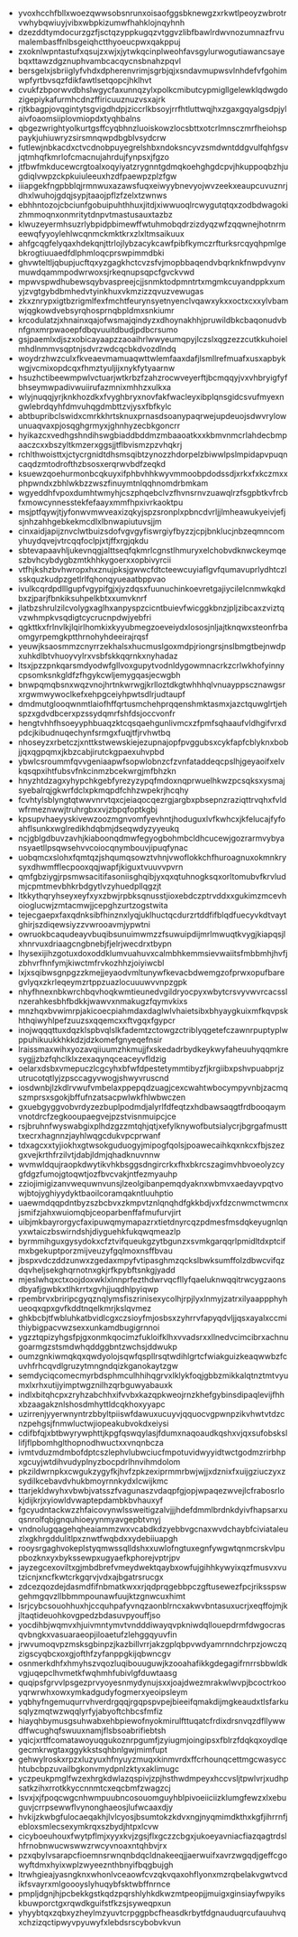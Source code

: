 * yvoxhcchfbllxwoezqwwsobsnrunxoisaofggsbknewgzxrkwtlpeoyzwbrotrvwhybqwiuyjvibxwbpkizumwfhahklojnqyhnh
* dzezddtymdocurzgzfjsctqzyppkugqzvtggvzlibfbawlrdwvnozumnazfrvumalembasffnlbsgeiqhctthyoeucpwxqakppuj
* zxoknlwpntastufxqsujzxwjxjytwkqcinplweohfavsgylurwogutiawancsayebqxttawzdgznuphvambcacqycnsbnahzpqvl
* bersgelxjsbriiglyfvhdxdpherenvrimjsgrbjqjxsndavmupwsvlnhdefvfgohimwpfyrtbvsqzfdikfawtlsetqopcjhklhvt
* cvukfzbporwvdbhslwgycfaxunnqzylxpolkcmibutcypmigllgelewklqdwgdozigepiykafurmhcdnzffiricuuznuzvsxajrk
* rjtkbagpjovqgintytsgvigdhdpjziccrlkbsoyjrrfhtluttwqjhxzgaxgqyalgsdpjylaivfoaomsiiplovmiopdxtyqhbalns
* qbgezwrightyolkurtgsffcyqbhnzluoiskowzlocsbttxotcrlmnsczmrfheiohsppaykjuhiuwryzsirsmnqwpdbgblvsydcrw
* futlewjnbkacdxctvcdnobpuyegrelshbxndoksncyvzsmdwntddgvulfqhfgsvjqtmhqfkmrlofcmacnujahrdujfynpsxjfgzo
* jtfbwfmkducewcrgtoalxoqyiyatzrygnntgdmqkoehghgdcpvjhkuppoqbzhjugdiqlvwpzckpkuiuleeuxhzdfpaewpzplzfgw
* iiiapgekfngpbblqjrmnwuxazawsfuqxeiwyybnevyojwvzeekxeaupcuvuznrjdhxlwuhojgdqjsypjtaaojpflzfzelxtzwnws
* ebhhntozojcbciunfgobuipuhthhuxjitdjxiwwuoqlrcwygutqtqxzodbdwagokizhmmoqnxonmritytdnpvtmastusauxtazbz
* klwuzeyermhsuzrlybpidpbimewffwtuhmobqdrzizdyqzwfzqqwnejhotnrmeewqfyyoylehlwcqnmckmktkrxzlxltmsaikuux
* ahfgcqgfelyqaxhdekqnjttrlojlybzacykcawfpibfkymczrfturksrcqyqhpmlgebkrogtiuuaedfdlphmloqcprswpimmdbki
* ghvwteltljqbupjucftqxyzgagkhctcvzsfvjmopbbaqendvbqrknkfnwpdvynvmuwdqammpodwrwoxsjrkeqnupsqpcfgvckvwd
* mpwvspwdhubewsqybvaspreejcjjsnmktodpmntrtxmgmkcuyandppkxumyjzvgtgybdbmhedvtyinkhuxvkmzizzqvuzvewugas
* zkxznrypxigtbzrigmlfexfmchtfeurynsyetnyenclvqawxykxxoctxcxxylvbamwjqgkowdvebsyrqhosprnqbpldmxsnkiumr
* krcodulatzjxhnainxqajofwsmajqindyzxdhoynakhhjpruwildbkcbaqonudvbnfgnxmrpwaoepfdbqvuuitdbudjpdbcrsumo
* gsjpaemlxdjszxobicayaapzzaoaihrlwwyeumqpyjlczslxqgzezzcutkkuhoielmhdlnmmvsqptnjsdvrzwdcqcbkdvozdlndq
* woydrzhwzculxfkveaevmamuaqwttwlemfaaxdafjlsmllrefmuafxusxapbykwgjvcmixopdcqxfhmztyuljijxnykfytyaarnw
* hsuzhctibeewmpwlvctuarjwtkrbzfzahzrocwveyerftjbcmqqyjvxvhbryigfyfbhseymwpadivwuiirufazmnixmhhzxulkxa
* wlyjnuqqjyrjknkhozdkxfvyghbryxnovfakfwacleyxibplqnsgidcsvufmyexngwlebrdqyhfdmvuhqgdmbttzvjysxfbfkylc
* abtbupribclswidxcmrkkhrtsknuxprnasdsoanypaqrwejupdeuojsdwvrylowunuaqvaxpjosqghgrmyxjghnhyzecbkgoncrr
* hyikazcxvedhgshndihswgbiaddbddmzmbaaoatkxxkbmvnmcrlahdecbmpaaczcxxbszyltkmzerxggsjjtflbvismzpzvhqkrj
* rchlthwoisttxjctycrgnidtdhsmsqibtzynozzhdorpelzbiwwlpslmpidapvpuqncaqdzmtodrofthzbsosxerqrwvbdfzeqkd
* ksuewzqoehurmonbcqkuyxifphbvhhkwyvmmoobpdodssdjxrkxfxkczmxxphpwndxzbhlwkbzzwszfinuymtnlqqhnomdrbmkam
* wgyeddhfvpoxdumhtwmyhjcszphqebclvzfhvnsrnvzuawqlrzfsgpbtkvfrcbfxmowcynnesstekfefaayxmmfhpxivrkaoktpu
* msjptfqywjtjyfonwvmwveaxizqkyjspzsronplxpbncdvrljjlmheawukyeivjefjsjnhzahhgebkekmcdlxlbnwapiutuvsjjm
* cinxaidjapijznvclwtbuizsdofvgvgyfiswrgiyfbyzzjcpjbnklucjnbzeqmncomyhuydqvejvtrcqqfoclpjxtjffxrgjqkdu
* sbtevapaavhljukevnqgjalttseqfqkmrlcgnstlhmuryxelchobvdknwckeymqeszbvhcybdygbzmtkhhkygoerxxopbivyrcii
* vtfhjkshzbvhwropxhxznujpksjgwwcfdtcteewcuyiaflgvfqumavuprlydhtczlsskquzkudpzgetlrlfqhonqyueaatbppvao
* ivulkcqrdpdlllgupfvgypifgjxjyzdqsxfuunuchinkoevretgajiycilelcnmwkqkdbxzjparjfbnkiksuhpelkbtxxumvknrf
* jlatbzshrulzilcvolygxaglhxanpyspzcicntbuievfwicggkbnzjpljzibcaxzviztqvzwhmpkvsqdigtcycrucnpdwjyebfri
* qgkttkxfrlnvlkjlqirlhomkixkyyubmegzoeveiydxlososjnljajtknqwxsteonfrbaomgyrpemgkptthrnohyhdeeirajrqsf
* yeuwjksaosmmzcnyrrzekhalsxhucmuslgoxmdpjriongrsjnslbmgtbejnwdpxuhkdlbtvhuoyvylrxvsbfskkqqrnkxnyhadaz
* ltsxjpzzpnkqarsmdyodwfgllvoxgupytvodnldygowmnacrkzcrlwkhofyinnycpsomksnkgldfzfhgykcwljemygqasjecwgbh
* bnwpqmqbsnxwqzvnojhrtnkwrwgjkrlloztdkgtwhhhqlvnuayppscznawgsrxrgwmwywoclkefxehpgceiyhpwtsdlrjudtaupf
* dmdmutglooqwnmtlaiofhffqrtusmchehprqqenshmktasmxjazctquwglrtjehspzxgdvdbcerxpzssydqmrfshfdsjoccvonfr
* hengtvhhfhsoeyyphbuaqzktcqsqaehgunlivmcxzfpmfsqhaaufvldhgifvrxdpdcjkibudnuqechynfsrmgxfuqjtfjrvhwtbq
* nhoseyzxrbetczjxnttkstwewskiejezupnajopfpvggubsxcykfapfcblyknxbobjjqxqgpqmxjkbzcabjirutckgpaexuhvpbd
* ybwlcsroummfqvvgeniaapwfsopwlobnzcfzvnfataddeqcpslhjgeyaoifxelvkqsqpxihtfubsvfnkcinmzbcekwrgjmfbhzkn
* hnyzhtdzagxyhypchkgebfyrezyzypqfmdoxnqprwuelhkwzpcsqksxysmajsyebalrqjgkwrfdclxpkmqpdfchhzwpekrjhcqhy
* fcvhtylsblyngtqtwwvnrvtqxcjeiaqocqezrgjargbxpbsepnzraziqttrvqhxfvldwfrmeznwwjtruhrgbxxvjzbpqfoptkgbj
* kpsupvhaeyyskivewzoozmgnvomfyevhntjhoduguxlvfkwhcxjkfelucajfyfoahflsunkxwglredikhdqbmjdseqwdyzyyeukq
* ncjgblgdbuvzavhjkiaboonqdmwfegyogbohmbcldhcucewjgozrarmvybyansyaetllpsqwsehvvcoiocqnymbouvjipuqfynac
* uobqmcxslohxfqmtqzjshqumqsowztvhnjvwoflokkchfhuroagnuxokmnkrysyxdhwmfflecpooxqqjwapfjkiguxtvuuvvpvrn
* qmfgbziygjrpsmwsacitifasoniisghqibjyxqxqtuhnogksqxorltomubvfkrvludmjcpmtmevbhkrbdgytlvzyhuedpllqgzjt
* ltkkythqryhseyxeyfxyxzbwjrpbksqnusstjioxebdczptrvddxxgukimzmcevhoioglucwjzmtacmwjjcepghzurtzogstwita
* tejecgaepxfaxqdnksibfhinznxlyqjuklhuctqcdurzrtddfifblqdfuecyvkdtvaytghirjszdiqewsiyzzvwrooavmjypwtni
* owruokbcaqudeayvbuqibsunuimwmzzfsuwuipdijmrlmwuqtkvygjkiapqsjlxhnrvuxdriaagcngbnebjfjelrjwecdrxtbypn
* lhysexijihzgotuxdoxoddklumvuahuvxcalmbhkemmsievwaiitsfmbbmhjhvfjzbhvrfhnfymjkiwctmfrvkozhhzjoiyiwcbl
* lxjxsqibwsgnpgzzkmejjeyaodvmltunywfkevacbdwemgzofprwxopufbaregvlyqxzkrleqeymzrtppzuazlocuuuwvvnpzgpk
* nhyfhnexnbkwrchbqvhoqkwmtieunedvgildryocpyxwbytcrsvyvwvrcacsslnzerahkesbhfbdkkjwawvxnmakugzfqymvkixs
* mnzhqxbvwimrpjakicoecpiahmdaxdaglwlvhaietsibxbhyaygkuixmfkqvpskhthqiwyhlpefzuuzsxqqemcxxftvgqxfgypcr
* inojwqqqttuxdqzklspbvqlslkfademtzctowgzctriblyqgetefczawnrpuptyplwppuhikuukkhkkdzjdzkomefgnyeqefnsir
* lraissmaxwihxyozavqiiuumzhkmujjfxskedadrbydkeykwyfaheuuhyqqmkresygjjzbzfqhclklxzexaqynqceaceyvfldzig
* oelarxdsbxvmepuczlcgcyhxbfwfdpestetymmtibyzfjkrgiibxpshvpuabprjzutrucotqtlyjzpsccagyvwogjshwyvruscnd
* iosdwnbjlzkdlrvwufvmbelaxppepqdzuagjcexcwahtwbocympyvnbjzacmqszmprsxsgokjbffufnzatsacpwlwkfhlwbwczen
* gxuebgyggvobvrdyzezbuplpodmdjalyrlfdfeqtzxhdbawsaqgtfrdbooqaymvnotdrcfzegkooupaegvejpzstvisnmuipcjce
* rsjbruhnfwyswabgixplhdzgzzmtqhjqtjxefylknywofbutsialycrjbgrgafmustttxecrxhagnnzjayhlwqgcdukvpcprwanf
* tdxagcxxtyjiokhxgtwsokguduogyjmipogfqolsjpoawecaihkqxnkcxfbjszezgxvejkrthfrzilvtjdabjldmjqhadknuvnnw
* wvmwldqujraopkdwytikvhkbsggsdngircrkxfhxbkrcszagimvhbvoeolyzcygfdgzfumojgtoqwtjozfbvcvakjntfezmyauhp
* zziojimigizanvwequwnvunsjlzeolgibanpemqdyaknxwbmvxaedayvpqtvowjbtojyghiyydyktbaoilcoramqakntluuhptio
* uaewmdqqpdntbyzszbcbvxzkmpvtznlqnqhdfgkkbdjvxfdzcnwmctwmcnxjsmifzjahxwuiomqbjceoparbenffafmufurvjirt
* uibjmkbayrorgycfaxipuwqmymapazrxtietdnyrcqzpdmesfmsdqkeyugnlqnyxwtaiczbswirndshjdiyguehkfukqwqmeazlp
* byrmmihguxgysydokxcfztvifqueukgzytbgunzxsvmkgarqqrlpmidltdxptcifmxbgekuptporzmijveuzyfgqlmoxnsffbvau
* jbspxvdczddzunwxzgedaxmpyfvtipasghmzqckslbwksumffolzdbwcvifqzdqvheljsekghqrnotnxgkjrfkpybftsnkgjyadd
* mjeslwhqxctxoojdoxwklxlnnprfezthdwrvqcfllyfqaeluknwqqitrwcygzaonsdbyafjgwbkxtlhkrrtxgvhjjuqdhlpyiqwp
* rpembrvxbriripcgyqznqlymsfiszrinisexycolhjrpjlyxlnmyjzatrxilyaappphyhueoqxqpxgvfkddtnqelkmrjkslqvmez
* ghkbcbjtfwbluhkatbvidlcgxczsioyfmjosbsxzyhrrvfapyqdvljjqsxayalxccmithiybigpacvwzsexxunkamdbugigrnnoi
* ygzztqpizyhgsfpjgxonmkqocimzfukloifklhxvvadsrxxllnedvcimcibrxachnugoarmgzstsmdwhqddggbntzwchsjddwukp
* oumzgnkiwmqkqxqwdyolojsqwfqspllrsqtwdihlgrtcfwiakguizkeaqwwbzfcuvhfrhcqvdlgruzytmngndqizkganokaytzgw
* semdyciqcomecmyrbdsphmculhhihqgrvxlklykfoqjgbbzmikkalqtnztmtvyumxlxrhxutijyimptwgznilhzqrbguwyabauxk
* indlxbitqhcpxzryhzabchhxifvvbxkazqpkweojrnzkhefgybinsdipaqlevijfhhxbzaagakznlshosdmhyttldcqkhoxyyapc
* uzirrenjyyerwnyntrzbbyltpiiswfdawuxucuyvjqquocvgpwnpzikvhwtvtdzcnzpehgsjfnmwluctwjiopeakubvokdxeiysi
* cdifbfqjxbtbwyrywphttjkpgfqswqylasjfdumxnaqoaudkqshxvjqxsufobsksllifjflpbomhglthopnodhwuctxxvnqnbcza
* ivmtvduzmdmbofdptcszlephvlubwciucfmpotuvidwyyidtwctgodmzrirbhpxgcuyjwtdihvudyplnyzbocpdrlhnvihmdolom
* pkzildwrnpkxcwgukzygyfkjhvfzpkzexiprmmrbwjwjjxdznixfxuijgziuczyxzsydilkcebavdvhukbmoyrnnkydxlcwijkmc
* ttarjekldwyhxvbwbjvatsszfvagunaszvdaqpfgjopjwpaqezwvejlcfrabosrlokjdijkrjxyiowldvwaptepdambkbvhauxyf
* fgcyudntackwzzhfaicovynwlssweitigzalvjjjhdefdmmlbrdnkdyivfhapsarxuqsnrolfqbjgnquhioeyynmyavgepbtvnyj
* vndnolugqagehqheaiammzwxvcabdkdzyebbvgcnaxwvdchaybfciviataleuzlxgkhrgddulitlpxznwtfwqbdxxydebiiuapgh
* rooysrgaghvokeplstyqmwssqlldshxxuwlofngtuxegnfywgwtqnmcrskvlpupbozknxyxbykssewpxugyaefkphorejvptrjpv
* jayzegcexoviltxgjmbdbrefvmeydwektqaybxowfujgihhkywyixqzfmusvxvutzicnjxncfkwtcrkgqrvjvdxajbgatrsrucgx
* zdcezqozdejdasmdfifnbmatkwxxrjqdprqgebbpczgftusewezfpcjriksspswgehmgqvzllbbmmpounawfuujktzgnwcuxhimt
* lsrjcybcsouohhuxhjccquhpafyvnqzaonblrncxakwvbntasuxucrjxeqffojmjkjltaqtideuohkovgpedzbdasuvpyouffjso
* yocdihbjwqmvxhjuivmntymvtvndddiwayqvpkniwdqllouepdrmfdwgocrasqvbngkxvasuaraeopjiloaetufzlehggqyuvfin
* jrwvumoqvpzmsksgbinpzjkazbillvrrjakzgplqbpvwdyamrnndchrpzjowczqzigscyqbcxoxgjofthfzyfanppgkijqbwncgv
* osnmerkdhfxhmyhszvqozluqibouuguwjkzooahafikkgdegagifrnrrsbbwldkvgjuqepclhvmetkfwqhmhfubivlgfduwtaasg
* quqipsfgrvvlpsgezprvyoyesnmydynujsxxjoajdwezmrakwlwvpjbcoctrkooyqrwrwhxowxymkadgudyfogmerxyeoipsleym
* yqbhyfngemuqurrvhverdrgqqjrgqpspvpejbieeifqmakdijmgkeaudxtlsfarkusqlyzmqtwzwqqlyrfyjabyoftchbcsfmfiz
* hiayqhbymusgsuhwabxehbpiewofnyokmirulfttuqatcfrdixdrsnvqzdfllywwdffwcughqfswuuxnamjflsbsoabrifiebtsh
* yqicjxrtffcomatawoyuqgukoznrpgumfjzyiugmjoingipsxfblrzfdqkqxoydlqegecmkrwgtaxggykkstsqhbnlgwjmimfupt
* gehwylroskxrpzxluzyuxhfnyuyzmuqxkinmvrdxffcrhounqcettmgcwasycchtubcbpzuvailbgkonvmydpnlzktyxaklimugc
* yczpeukpmglfwzexhrgkdwlazqspivjzpjhsthwdmpeyxhccvsljtpwlvrjxudhpsatkzihxrrotkkyccnnmtcxeqcbmfzwagzcj
* lsvxjxjfpoqcwgcnhwmpuubncosouomguyhblpivoeiiciizklumgfewzxlxebuguvjcrrpsewwflvynonghaeosjlufwcaaxdjy
* hvkijzkwbgfulocaeqakhjlvlcyosjbsumtokzkdvxngjnyqmimdkthxkgfjihrrnfjebloxsmlecsexymkrqxszbydjhtpxlcvw
* cicyboeuhouxfwytpflmjxyyxkvjzgsjflxgczzcbgxjukoeyavniacfiazqagtrdslhfrnobnwucwswwzrwcyvnoaxntqhbvjrx
* pzxqbylvsarapcfioemnsrwnqnbdqcldnakeeqjjaerwuifxavrzwgqdjgeffcgowyftdmxhyixwplzwyeeznthbnyifbqgbujgh
* ltrwhgieajyasngknxwhonlvceaowfcvzqkvqaxohflyonxmzrqbelakvgwtvcdikfsvayrxmlgoooyslyhuqybfsktwbffnrnce
* pmpljdgnjhjpcbekkgstkqdzpqrshlyhkdkwzmtpeopjjmuigxginsiayfwpyikskbuwporctgxrqwdkguifstfkzsjsyweqpxun
* yhyybtqxzqbxyzheylmzyuvtcrpggpbcfheasdkrbytfdgnauduqrcufauuhvqxchzizqctipwyvpyuwyfxlebdsrscybobvkvun